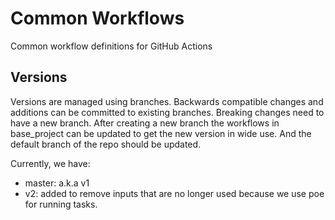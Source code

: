Common Workflows
================

Common workflow definitions for GitHub Actions

## Versions

Versions are managed using branches. Backwards compatible changes and additions
can be committed to existing branches. Breaking changes need to have a new 
branch. After creating a new branch the workflows in base_project can be updated
to get the new version in wide use. And the default branch of the repo should
be updated.

Currently, we have:
* master: a.k.a v1
* v2: added to remove inputs that are no longer used because we use poe for
running tasks.
